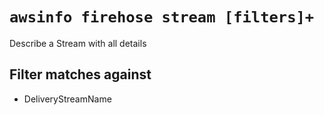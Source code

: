 # `awsinfo firehose stream [filters]+`

Describe a Stream with all details

## Filter matches against

* DeliveryStreamName
